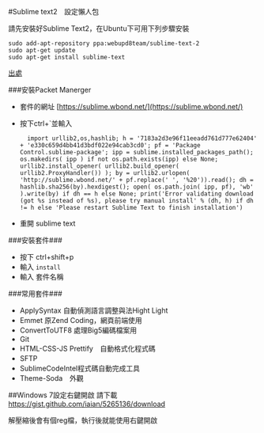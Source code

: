 #Sublime text2　設定懶人包

請先安裝好Sublime Text2，在Ubuntu下可用下列步驟安裝

	sudo add-apt-repository ppa:webupd8team/sublime-text-2
	sudo apt-get update
	sudo apt-get install sublime-text

[出處](http://askubuntu.com/questions/172698/how-do-i-install-sublime-text-2)

###安裝Packet Manerger
* 套件的網址 [https://sublime.wbond.net/](https://sublime.wbond.net/)
* 按下ctrl+`並輸入

		import urllib2,os,hashlib; h = '7183a2d3e96f11eeadd761d777e62404' + 'e330c659d4bb41d3bdf022e94cab3cd0'; pf = 'Package Control.sublime-package'; ipp = sublime.installed_packages_path(); os.makedirs( ipp ) if not os.path.exists(ipp) else None; urllib2.install_opener( urllib2.build_opener( urllib2.ProxyHandler()) ); by = urllib2.urlopen( 'http://sublime.wbond.net/' + pf.replace(' ', '%20')).read(); dh = hashlib.sha256(by).hexdigest(); open( os.path.join( ipp, pf), 'wb' ).write(by) if dh == h else None; print('Error validating download (got %s instead of %s), please try manual install' % (dh, h) if dh != h else 'Please restart Sublime Text to finish installation')

* 重開 sublime text

###安裝套件###
* 按下 ctrl+shift+p
* 輸入 `install` 
* 輸入 套件名稱

###常用套件###
* ApplySyntax 自動偵測語言調整與法Hight Light
* Emmet 原Zend Coding，網頁前端使用
* ConvertToUTF8 處理Big5編碼檔案用
* Git
* HTML-CSS-JS Prettify　自動格式化程式碼
* SFTP　
* SublimeCodeIntel程式碼自動完成工具
* Theme-Soda　外觀

##Windows 7設定右鍵開啟
請下載　[https://gist.github.com/iaian/5265136/download
](https://gist.github.com/iaian/5265136/download)

解壓縮後會有個reg檔，執行後就能使用右鍵開啟